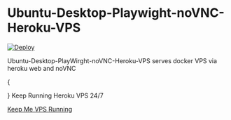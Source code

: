 # Ubuntu-Desktop-Playwight-noVNC-Heroku-VPS

[![Deploy](https://www.herokucdn.com/deploy/button.svg)](https://dashboard.heroku.com/new?template=https://github.com/leaderiop/heroku-vps)

Ubuntu-Desktop-PlayWirght-noVNC-Heroku-VPS serves docker VPS via heroku web and noVNC

{

  }
Keep Running Heroku VPS 24/7

[Keep Me VPS Running](http://kaffeine.herokuapp.com/)


